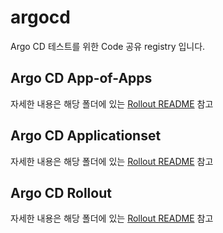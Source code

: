 # argocd

Argo CD 테스트를 위한 Code 공유 registry 입니다.

## Argo CD App-of-Apps
자세한 내용은 해당 폴더에 있는 [Rollout README](Rollout/App-of-Apps/README.md) 참고

## Argo CD Applicationset
자세한 내용은 해당 폴더에 있는 [Rollout README](Rollout/Applicationset/README.md) 참고

## Argo CD Rollout
자세한 내용은 해당 폴더에 있는 [Rollout README](Rollout/canary/with-alb/README.md) 참고